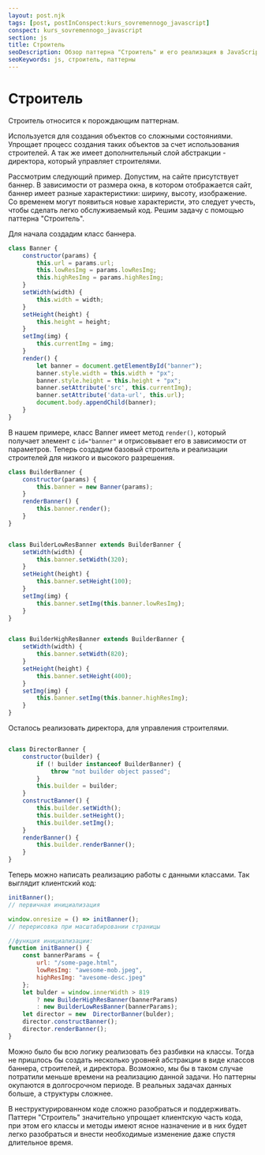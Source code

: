 ```yaml
---
layout: post.njk
tags: [post, postInConspect:kurs_sovremennogo_javascript]
conspect: kurs_sovremennogo_javascript
section: js
title: Строитель
seoDescription: Обзор паттерна "Строитель" и его реализация в JavaScript.
seoKeywords: js, строитель, паттерны
---
```

# Строитель

Строитель относится к порождающим паттернам.

Используется для создания объектов со сложными состояниями. Упрощает процесс создания таких объектов за счет использования строителей. А так же имеет дополнительный слой абстракции - директора, который управляет строителями.

Рассмотрим следующий пример. Допустим, на сайте присутствует баннер. В зависимости от размера окна, в котором отображается сайт, баннер имеет разные характеристики: ширину, высоту, изображение. Со временем могут появиться новые характеристи, это следует учесть, чтобы сделать легко обслуживаемый код. Решим задачу с помощью паттерна "Строитель".

Для начала создадим класс баннера.

```js
class Banner {
    constructor(params) {
        this.url = params.url;
        this.lowResImg = params.lowResImg;
        this.highResImg = params.highResImg;
    }
    setWidth(width) {
        this.width = width;
    }
    setHeight(height) {
        this.height = height;
    }
    setImg(img) {
        this.currentImg = img;
    }
    render() {
        let banner = document.getElementById("banner");
        banner.style.width = this.width + "px";
        banner.style.height = this.height + "px";
        banner.setAttribute('src', this.currentImg);
        banner.setAttribute('data-url', this.url);
        document.body.appendChild(banner);
    }
}
```

В нашем примере, класс Banner имеет метод `render()`, который получает элемент с `id="banner"` и отрисовывает его в зависимости от параметров.
Теперь создадим базовый строитель и реализации строителей для низкого и высокого разрешения.

```js
class BuilderBanner {
    constructor(params) {
        this.banner = new Banner(params);
    }
    renderBanner() {
        this.banner.render();
    }
}


class BuilderLowResBanner extends BuilderBanner {
    setWidth(width) {
        this.banner.setWidth(320);
    }
    setHeight(height) {
        this.banner.setHeight(100);
    }
    setImg(img) {
        this.banner.setImg(this.banner.lowResImg);
    }
}


class BuilderHighResBanner extends BuilderBanner {
    setWidth(width) {
        this.banner.setWidth(820);
    }
    setHeight(height) {
        this.banner.setHeight(400);
    }
    setImg(img) {
        this.banner.setImg(this.banner.highResImg);
    }
}
```

Осталось реализовать директора, для управления строителями.

```js

class DirectorBanner {
    constructor(builder) {
        if (! builder instanceof BuilderBanner) {
            throw "not builder object passed";
        }
        this.builder = builder;
    }
    constructBanner() {
        this.builder.setWidth();
        this.builder.setHeight();
        this.builder.setImg();
    }
    renderBanner() {
        this.builder.renderBanner();
    }
}
```

Теперь можно написать реализацию работы с данными классами. Так выглядит клиентский код:

```js
initBanner(); 
// первичная инициализация

window.onresize = () => initBanner(); 
// перерисовка при масштабировании страницы

//функция инициализации:
function initBanner() {
    const bannerParams = {
        url: "/some-page.html",
        lowResImg: "awesome-mob.jpeg",
        highResImg: "avesome-desc.jpeg"
    };
    let bulder = window.innerWidth > 819 
        ? new BuilderHighResBanner(bannerParams)
        : new BuilderLowResBanner(bannerParams);
    let director = new  DirectorBanner(bulder);
    director.constructBanner();
    director.renderBanner();
}
```

Можно было бы всю логику реализовать без разбивки на классы. Тогда не пришлось бы создать несколько уровней абстракции в виде классов баннера, строителей, и директора. Возможно, мы бы в таком случае потратили меньше времени на реализацию данной задачи. Но паттерны окупаются в долгосрочном периоде. В реальных задачах данных больше, а структуры сложнее. 

В неструктурированном коде сложно разобраться и поддерживать. Паттерн "Строитель" значительно упрощает клиентскую часть кода, при этом его классы и методы имеют ясное назначение и в них будет легко разобраться и внести необходимые изменение даже спустя длительное время.